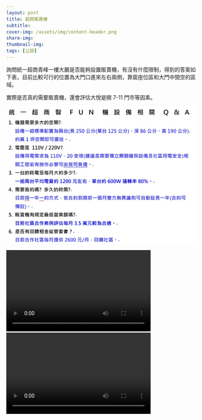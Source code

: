 ```yaml
---
layout: post
title: 超商販賣機
subtitle:
cover-img: /assets/img/content-header.png
share-img: 
thumbnail-img:
tags: [公設]
---
```


詢問統一超商青峰一樓大廳是否能夠設置販賣機，有沒有什麼限制，得到的答案如下表，目前比較可行的位置為大門口進來左右兩側，靠窗座位區和大門中間空的區域。

實際是否真的需要販賣機，還會評估大悅是開 7-11 門市等因素。


![](../assets/post/20210817/01_001.jpg)

<video width="384" height="216" controls>
  <source src="../assets/post/20210817/01_002.mp4" type="video/mp4">
Your browser does not support the video tag.
</video>

<video width="384" height="216" controls>
  <source src="../assets/post/20210817/01_003.mp4" type="video/mp4">
Your browser does not support the video tag.
</video>